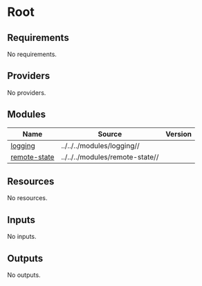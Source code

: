 # Root

<!-- BEGIN_TF_DOCS -->
## Requirements

No requirements.

## Providers

No providers.

## Modules

| Name | Source | Version |
|------|--------|---------|
| <a name="module_logging"></a> [logging](#module\_logging) | ../../../modules/logging// |  |
| <a name="module_remote-state"></a> [remote-state](#module\_remote-state) | ../../../modules/remote-state// |  |

## Resources

No resources.

## Inputs

No inputs.

## Outputs

No outputs.
<!-- END_TF_DOCS -->
